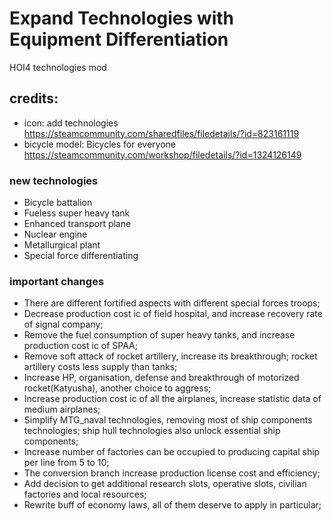 # Expand Technologies with Equipment Differentiation
HOI4 technologies mod

## credits:

* icon: add technologies
    https://steamcommunity.com/sharedfiles/filedetails/?id=823161119
* bicycle model: Bicycles for everyone
    https://steamcommunity.com/workshop/filedetails/?id=1324126149

### new technologies

* Bicycle battalion
* Fueless super heavy tank
* Enhanced transport plane
* Nuclear engine
* Metallurgical plant
* Special force differentiating

### important changes

* There are different fortified aspects with different special forces troops;
* Decrease production cost ic of field hospital, and increase recovery rate of signal company;
* Remove the fuel consumption of super heavy tanks, and increase production cost ic of SPAA;
* Remove soft attack of rocket artillery, increase its breakthrough; rocket artillery costs less supply than tanks;
* Increase HP, organisation, defense and breakthrough of motorized rocket(Katyusha), another choice to aggress;
* Increase production cost ic of all the airplanes, increase statistic data of medium airplanes;
* Simplify MTG_naval technologies, removing most of ship components technologies; ship hull technologies also unlock essential ship components;
* Increase number of factories can be occupied to producing capital ship per line from 5 to 10;
* The conversion branch increase production license cost and efficiency;
* Add decision to get additional research slots, operative slots, civilian factories and local resources;
* Rewrite buff of economy laws, all of them deserve to apply in particular;
